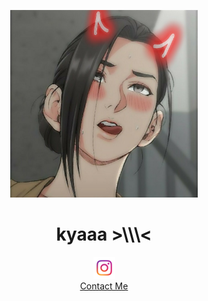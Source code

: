 <p align='center'>
  <img width='300px' src='https://github.com/Rever-Z/Rever-Z/blob/main/img/tante-han.jpg?raw=true'>
  <h1 align='center'> kyaaa >\\\< </h1>
<p align='center'>
  <a href='https://www.instagram.com/crypto.rever'><img width='35' src="https://raw.githubusercontent.com/Rever-Z/Rever-Z/main/img/ig.png"></a>
  <br>
  <a href='https://api.whatsapp.com/send?phone=6282160307035'>Contact Me</a>
